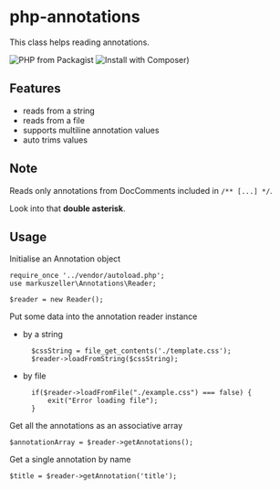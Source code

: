 # php-annotations
This class helps reading annotations.

![PHP from Packagist](https://img.shields.io/packagist/php-v/markuszeller/php-annotations/v1.0.0.svg)
![Install with Composer)](https://img.shields.io/badge/composer-markuszeller%2Fphp--annotations-blue.svg)

## Features

- reads from a string
- reads from a file
- supports multiline annotation values
- auto trims values

## Note
Reads only annotations from DocComments included in `/** [...] */`.

Look into that **double asterisk**.

## Usage

Initialise an Annotation object

    require_once '../vendor/autoload.php';
    use markuszeller\Annotations\Reader;

    $reader = new Reader();

Put some data into the annotation reader instance

* by a string

        $cssString = file_get_contents('./template.css');
        $reader->loadFromString($cssString);

* by file

        if($reader->loadFromFile("./example.css") === false) {
            exit("Error loading file");
        }


Get all the annotations as an associative array
    
    $annotationArray = $reader->getAnnotations();

Get a single annotation by name

    $title = $reader->getAnnotation('title');
